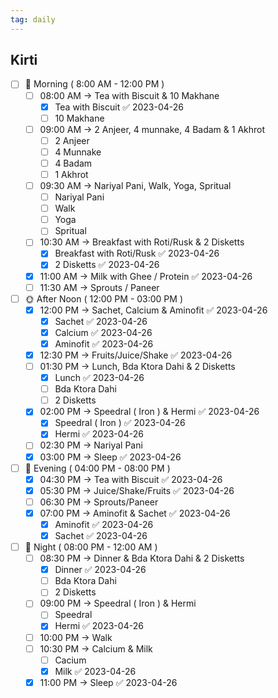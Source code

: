 ```yaml
---
tag: daily
---
```



## Kirti
- [ ] 🌅 Morning ( 8:00 AM - 12:00 PM ) 
	- [ ] 08:00 AM →  Tea with Biscuit & 10 Makhane
		- [x] Tea with Biscuit ✅ 2023-04-26
		- [ ] 10 Makhane
	- [ ] 09:00 AM → 2 Anjeer, 4 munnake, 4 Badam & 1 Akhrot
		- [ ] 2 Anjeer
		- [ ] 4 Munnake
		- [ ] 4 Badam
		- [ ] 1 Akhrot
	- [ ] 09:30 AM → Nariyal Pani, Walk, Yoga, Spritual
		- [ ] Nariyal Pani
		- [ ] Walk
		- [ ] Yoga
		- [ ] Spritual
	- [ ] 10:30 AM → Breakfast with Roti/Rusk & 2 Disketts
		- [x] Breakfast with Roti/Rusk ✅ 2023-04-26
		- [x] 2 Disketts ✅ 2023-04-26
	- [x] 11:00 AM → Milk with Ghee / Protein ✅ 2023-04-26
	- [ ] 11:30 AM → Sprouts / Paneer
- [ ] 🌞 After Noon ( 12:00 PM - 03:00 PM )
	- [x] 12:00 PM → Sachet, Calcium & Aminofit ✅ 2023-04-26
		- [x] Sachet ✅ 2023-04-26
		- [x] Calcium ✅ 2023-04-26
		- [x] Aminofit ✅ 2023-04-26
	- [x] 12:30 PM → Fruits/Juice/Shake ✅ 2023-04-26
	- [ ] 01:30 PM → Lunch, Bda Ktora Dahi & 2 Disketts
		- [x] Lunch ✅ 2023-04-26
		- [ ] Bda Ktora Dahi
		- [ ] 2 Disketts
	- [x] 02:00 PM →  Speedral ( Iron ) & Hermi ✅ 2023-04-26
		- [x] Speedral ( Iron ) ✅ 2023-04-26
		- [x] Hermi ✅ 2023-04-26
	- [ ] 02:30 PM → Nariyal Pani
	- [x] 03:00 PM → Sleep ✅ 2023-04-26
- [ ] 🌆 Evening ( 04:00 PM - 08:00 PM )
	- [x] 04:30 PM → Tea with Biscuit ✅ 2023-04-26
	- [x] 05:30 PM → Juice/Shake/Fruits ✅ 2023-04-26
	- [ ] 06:30 PM → Sprouts/Paneer
	- [x] 07:00 PM → Aminofit & Sachet ✅ 2023-04-26
		- [x] Aminofit ✅ 2023-04-26
		- [x] Sachet ✅ 2023-04-26
- [ ] 🌃 Night ( 08:00 PM - 12:00 AM )
	- [ ] 08:30 PM → Dinner & Bda Ktora Dahi & 2 Disketts
		- [x] Dinner ✅ 2023-04-26
		- [ ] Bda Ktora Dahi
		- [ ] 2 Disketts
	- [ ] 09:00 PM → Speedral ( Iron ) & Hermi
		- [ ] Speedral 
		- [x] Hermi ✅ 2023-04-26
	- [ ] 10:00 PM → Walk
	- [ ] 10:30 PM → Calcium & Milk
		- [ ] Cacium
		- [x] Milk ✅ 2023-04-26
	- [x] 11:00 PM → Sleep ✅ 2023-04-26
